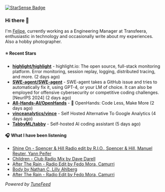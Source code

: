 <a href="https://starsense.app/developer-types" target="_blank"><img src="https://starsense.app/api/badge/?user=valtlfelipe" alt="StarSense Badge"></a>

### Hi there 👋

I'm [Felipe](https://felipevm.com), currently working as a Engineering Manager at Transfeera, enthusiastic in technology and occasionally write about my experiences. Also a hobby photographer.

#### ⭐ Recent Stars
- **[highlight/highlight](https://github.com/highlight/highlight)** - highlight.io: The open source, full-stack monitoring platform. Error monitoring, session replay, logging, distributed tracing, and more. (2 days ago)
- **[SWE-agent/SWE-agent](https://github.com/SWE-agent/SWE-agent)** - SWE-agent takes a GitHub issue and tries to automatically fix it, using GPT-4, or your LM of choice. It can also be employed for offensive cybersecurity or competitive coding challenges. [NeurIPS 2024]  (2 days ago)
- **[All-Hands-AI/OpenHands](https://github.com/All-Hands-AI/OpenHands)** - 🙌 OpenHands: Code Less, Make More (2 days ago)
- **[vinceanalytics/vince](https://github.com/vinceanalytics/vince)** - Self Hosted Alternative To Google Analytics (4 days ago)
- **[TabbyML/tabby](https://github.com/TabbyML/tabby)** - Self-hosted AI coding assistant (5 days ago)

#### 🎧 What I have been listening
- [Shine On - Spencer &amp; Hill Radio edit by R.I.O., Spencer &amp; Hill, Manuel Reuter, Yann Peifer](https://open.spotify.com/track/5qPhBxyybefHUxW9lpQqlX)
- [Children - Club Radio Mix by Dave Darell](https://open.spotify.com/track/58VBHxAElmbrutz9EkUz7G)
- [After The Rain - Radio Edit by Fedo Mora, Camurri](https://open.spotify.com/track/4ZLRO2XTyaAEJ8UbfLp21r)
- [Body by Nathan C, Lilly Ahlberg](https://open.spotify.com/track/56MET7XMqoUAsoC07pkkSB)
- [After The Rain - Radio Edit by Fedo Mora, Camurri](https://open.spotify.com/track/4ZLRO2XTyaAEJ8UbfLp21r)

_Powered by [TuneFeed](https://tunefeed.app?ref=github.com)_


